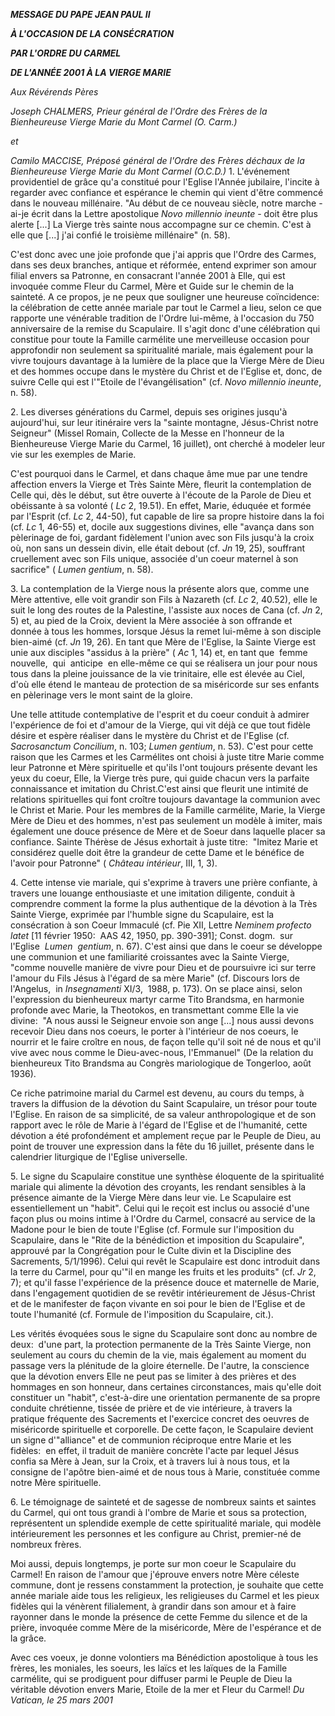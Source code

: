 ***MESSAGE DU PAPE JEAN PAUL II***

***À L'OCCASION DE LA CONSÉCRATION***

***PAR L'ORDRE DU CARMEL***

***DE L'ANNÉE 2001 À LA VIERGE MARIE***

*Aux Révérends Pères*

*Joseph CHALMERS, Prieur général de l'Ordre des Frères de la Bienheureuse Vierge Marie du Mont Carmel (O. Carm.)*

*et*

*Camilo MACCISE, Préposé général de l'Ordre des Frères déchaux de la Bienheureuse Vierge Marie du Mont Carmel (O.C.D.)* 1. L'événement providentiel de grâce qu'a constitué pour l'Eglise l'Année jubilaire, l'incite à regarder avec confiance et espérance le chemin qui vient d'être commencé dans le nouveau millénaire. "Au début de ce nouveau siècle, notre marche - ai-je écrit dans la Lettre apostolique
*Novo millennio ineunte* \- doit être plus alerte \[...\] La Vierge très sainte nous accompagne sur ce chemin. C'est à elle que \[...\] j'ai confié le troisième millénaire" (n. 58).

C'est donc avec une joie profonde que j'ai appris que l'Ordre des Carmes, dans ses deux branches, antique et réformée, entend exprimer son amour filial envers sa Patronne, en consacrant l'année 2001 à Elle, qui est invoquée comme Fleur du Carmel, Mère et Guide sur le chemin de la sainteté. A ce propos, je ne peux que souligner une heureuse coïncidence:  la célébration de cette année mariale par tout le Carmel a lieu, selon ce que rapporte une vénérable tradition de l'Ordre lui-même, à l'occasion du 750 anniversaire de la remise du Scapulaire. Il s'agit donc d'une célébration qui constitue pour toute la Famille carmélite une merveilleuse occasion pour approfondir non seulement sa spiritualité mariale, mais également pour la vivre toujours davantage à la lumière de la place que la Vierge Mère de Dieu et des hommes occupe dans le mystère du Christ et de l'Eglise et, donc, de suivre Celle qui est l'"Etoile de l'évangélisation" (cf.
*Novo millennio ineunte*, n. 58).

2. Les diverses générations du Carmel, depuis ses origines jusqu'à aujourd'hui, sur leur itinéraire vers la "sainte montagne, Jésus-Christ notre Seigneur" (Missel Romain, Collecte de la Messe en l'honneur de la Bienheureuse Vierge Marie du Carmel, 16 juillet), ont cherché à modeler leur vie sur les exemples de Marie.

C'est pourquoi dans le Carmel, et dans chaque âme mue par une tendre affection envers la Vierge et Très Sainte Mère, fleurit la contemplation de Celle qui, dès le début, sut être ouverte à l'écoute de la Parole de Dieu et obéissante à sa volonté ( *Lc* 2, 19.51). En effet, Marie, éduquée et formée par l'Esprit (cf. *Lc* 2, 44-50), fut capable de lire sa propre histoire dans la foi (cf. *Lc* 1, 46-55) et, docile aux suggestions divines, elle "avança dans son pèlerinage de foi, gardant fidèlement l'union avec son Fils jusqu'à la croix où, non sans un dessein divin, elle était debout (cf. *Jn* 19, 25), souffrant cruellement avec son Fils unique, associée d'un coeur maternel à son sacrifice" ( *Lumen gentium*, n. 58).

3. La contemplation de la Vierge nous la présente alors que, comme une Mère attentive, elle voit grandir son Fils à Nazareth (cf. *Lc* 2, 40.52), elle le suit le long des routes de la Palestine, l'assiste aux noces de Cana (cf. *Jn* 2, 5) et, au pied de la Croix, devient la Mère associée à son offrande et donnée à tous les hommes, lorsque Jésus la remet lui-même à son disciple bien-aimé (cf. *Jn* 19, 26). En tant que Mère de l'Eglise, la Sainte Vierge est unie aux disciples "assidus à la prière" ( *Ac* 1, 14) et, en tant que  femme  nouvelle,  qui  anticipe  en elle-même ce qui se réalisera un jour pour nous tous dans la pleine jouissance de la vie trinitaire, elle est élevée au Ciel, d'où elle étend le manteau de protection de sa miséricorde sur ses enfants en pèlerinage vers le mont saint de la gloire.

Une telle attitude contemplative de l'esprit et du coeur conduit à admirer l'expérience de foi et d'amour de la Vierge, qui vit déjà ce que tout fidèle désire et espère réaliser dans le mystère du Christ et de l'Eglise (cf. *Sacrosanctum Concilium*, n. 103; *Lumen gentium*, n. 53). C'est pour cette raison que les Carmes et les Carmélites ont choisi à juste titre Marie comme leur Patronne et Mère spirituelle et qu'ils l'ont toujours présente devant les yeux du coeur, Elle, la Vierge très pure, qui guide chacun vers la parfaite connaissance et imitation du Christ.C'est ainsi que fleurit une intimité de relations spirituelles qui font croître toujours davantage la communion avec le Christ et Marie. Pour les membres de la Famille carmélite, Marie, la Vierge Mère de Dieu et des hommes, n'est pas seulement un modèle à imiter, mais également une douce présence de Mère et de Soeur dans laquelle placer sa confiance. Sainte Thérèse de Jésus exhortait à juste titre:  "Imitez Marie et considérez quelle doit être la grandeur de cette Dame et le bénéfice de l'avoir pour Patronne" ( *Château intérieur*, III, 1, 3).

4. Cette intense vie mariale, qui s'exprime à travers une prière confiante, à travers une louange enthousiaste et une imitation diligente, conduit à comprendre comment la forme la plus authentique de la dévotion à la Très Sainte Vierge, exprimée par l'humble signe du Scapulaire, est la consécration à son Coeur Immaculé (cf. Pie XII, Lettre *Neminem profecto latet* \[11 février 1950:  AAS 42, 1950, pp. 390-391\]; Const. dogm.  sur  l'Eglise  *Lumen  gentium*, n. 67). C'est ainsi que dans le coeur se développe une communion et une familiarité croissantes avec la Sainte Vierge, "comme nouvelle manière de vivre pour Dieu et de poursuivre ici sur terre l'amour du Fils Jésus à l'égard de sa mère Marie" (cf. Discours lors de l'Angelus,  in *Insegnamenti* XI/3,  1988, p. 173). On se place ainsi, selon l'expression du bienheureux martyr carme Tito Brandsma, en harmonie profonde avec Marie, la Theotokos, en transmettant comme Elle la vie divine:  "A nous aussi le Seigneur envoie son ange \[...\] nous aussi devons recevoir Dieu dans nos coeurs, le porter à l'intérieur de nos coeurs, le nourrir et le faire croître en nous, de façon telle qu'il soit né de nous et qu'il vive avec nous comme le Dieu-avec-nous, l'Emmanuel" (De la relation du bienheureux Tito Brandsma au Congrès mariologique de Tongerloo, août 1936).

Ce riche patrimoine marial du Carmel est devenu, au cours du temps, à travers la diffusion de la dévotion du Saint Scapulaire, un trésor pour toute l'Eglise. En raison de sa simplicité, de sa valeur anthropologique et de son rapport avec le rôle de Marie à l'égard de l'Eglise et de l'humanité, cette dévotion a été profondément et amplement reçue par le Peuple de Dieu, au point de trouver une expression dans la fête du 16 juillet, présente dans le calendrier liturgique de l'Eglise universelle.

5. Le signe du Scapulaire constitue une synthèse éloquente de la spiritualité mariale qui alimente la dévotion des croyants, les rendant sensibles à la présence aimante de la Vierge Mère dans leur vie. Le Scapulaire est essentiellement un "habit". Celui qui le reçoit est inclus ou associé d'une façon plus ou moins intime à l'Ordre du Carmel, consacré au service de la Madone pour le bien de toute l'Eglise (cf. Formule sur l'imposition du Scapulaire, dans le "Rite de la bénédiction et imposition du Scapulaire", approuvé par la Congrégation pour le Culte divin et la Discipline des Sacrements, 5/1/1996). Celui qui revêt le Scapulaire est donc introduit dans la terre du Carmel, pour qu'"il en mange les fruits et les produits" (cf. *Jr* 2, 7); et qu'il fasse l'expérience de la présence douce et maternelle de Marie, dans l'engagement quotidien de se revêtir intérieurement de Jésus-Christ et de le manifester de façon vivante en soi pour le bien de l'Eglise et de toute l'humanité (cf. Formule de l'imposition du Scapulaire, cit.).

Les vérités évoquées sous le signe du Scapulaire sont donc au nombre de deux:  d'une part, la protection permanente de la Très Sainte Vierge, non seulement au cours du chemin de la vie, mais également au moment du passage vers la plénitude de la gloire éternelle. De l'autre, la conscience que la dévotion envers Elle ne peut pas se limiter à des prières et des hommages en son honneur, dans certaines circonstances, mais qu'elle doit constituer un "habit", c'est-à-dire une orientation permanente de sa propre conduite chrétienne, tissée de prière et de vie intérieure, à travers la pratique fréquente des Sacrements et l'exercice concret des oeuvres de miséricorde spirituelle et corporelle. De cette façon, le Scapulaire devient un signe d'"alliance" et de communion réciproque entre Marie et les fidèles:  en effet, il traduit de manière concrète l'acte par lequel Jésus confia sa Mère à Jean, sur la Croix, et à travers lui à nous tous, et la consigne de l'apôtre bien-aimé et de nous tous à Marie, constituée comme notre Mère spirituelle.

6. Le témoignage de sainteté et de sagesse de nombreux saints et saintes du Carmel, qui ont tous grandi à l'ombre de Marie et sous sa protection, représentent un splendide exemple de cette spiritualité mariale, qui modèle intérieurement les personnes et les configure au Christ, premier-né de nombreux frères.

Moi aussi, depuis longtemps, je porte sur mon coeur le Scapulaire du Carmel! En raison de l'amour que j'éprouve envers notre Mère céleste commune, dont je ressens constamment la protection, je souhaite que cette année mariale aide tous les religieux, les religieuses du Carmel et les pieux fidèles qui la vénèrent filialement, à grandir dans son amour et à faire rayonner dans le monde la présence de cette Femme du silence et de la prière, invoquée comme Mère de la miséricorde, Mère de l'espérance et de la grâce.

Avec ces voeux, je donne volontiers ma Bénédiction apostolique à tous les frères, les moniales, les soeurs, les laïcs et les laïques de la Famille carmélite, qui se prodiguent pour diffuser parmi le Peuple de Dieu la véritable dévotion envers Marie, Etoile de la mer et Fleur du Carmel! *Du Vatican, le 25 mars 2001*